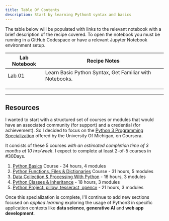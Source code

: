 ```yaml
---
title: Table Of Contents
description: Start by learning Python3 syntax and basics
---
```


The table below will be populated with links to the relevant notebook with a brief description of the recipe covered. To open the notebook you must be running in a GitHub Codespace or have a relevant Jupyter Notebook environment setup.

|Lab Notebook | Recipe Notes |
|---|---|
| [Lab 01](/notebooks/100/lab-01.html) | Learn Basic Python Syntax, Get Familiar with Notebooks. |
| | |
| | |
| | |


---

## Resources 
I wanted to start with a structured set of courses or modules that would have an associated community (for support) and a credential (for achievement). So I decided to focus on the [Python 3 Programming Specialization](https://www.coursera.org/specializations/python-3-programming) offered by the University Of Michigan, on Coursera.

It consists of these 5 courses _with an estimated completion time of 3 months at 10 hrs/week_. I expect to complete at least 2-of-5 courses in #30Days.

 1. [Python Basics](https://www.coursera.org/learn/python-basics?specialization=python-3-programming) Course - 34 hours, 4 modules
 1. [Python Functions, Files & Dictionaries](https://www.coursera.org/learn/python-functions-files-dictionaries?specialization=python-3-programming) Course - 31 hours, 5 modules
 1. [Data Collection & Processing With Python](https://www.coursera.org/learn/data-collection-processing-python?specialization=python-3-programming) - 16 hours, 3 modules
 1. [Python Classes & Inheritance](https://www.coursera.org/learn/python-classes-inheritance?specialization=python-3-programming) - 18 hours, 3 modules
 1. [Python Project: pillow, tesseract, opencv](https://www.coursera.org/learn/python-project?specialization=python-3-programming) - 21 hours, 3 modules

Once this specialization is complete, I'll continue to add new sections focused on _applied learning_ exploring the usage of Python3 in specific application contexts like **data science**, **generative AI** and **web app development**.

